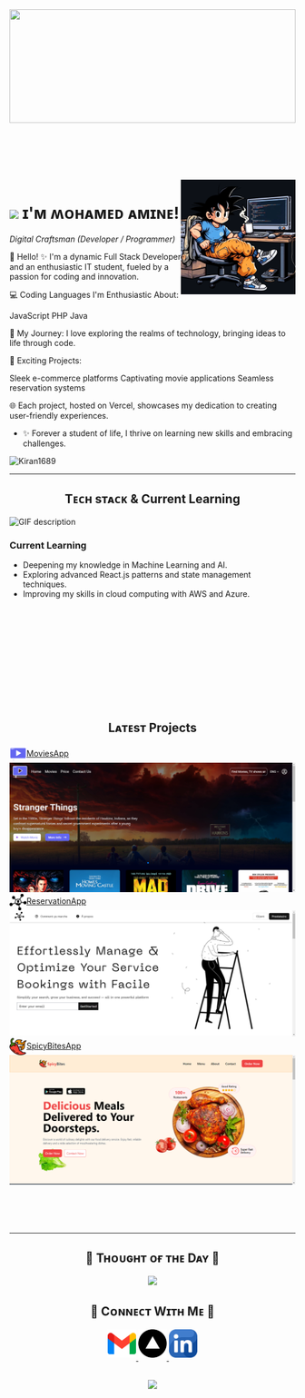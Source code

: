 <div style="text-align: center;">
  <img src="https://images-wixmp-ed30a86b8c4ca887773594c2.wixmp.com/f/c77a4fe5-918e-4b08-8832-7bfcda31b8c7/dh1r7np-6ee63072-2764-48c5-9217-8e7c82b303ff.jpg/v1/fill/w_894,h_894,q_70,strp/goku_is_typing_in_front_of_the_computer_by_zennida_dh1r7np-pre.jpg?token=eyJ0eXAiOiJKV1QiLCJhbGciOiJIUzI1NiJ9.eyJzdWIiOiJ1cm46YXBwOjdlMGQxODg5ODIyNjQzNzNhNWYwZDQxNWVhMGQyNmUwIiwiaXNzIjoidXJuOmFwcDo3ZTBkMTg4OTgyMjY0MzczYTVmMGQ0MTVlYTBkMjZlMCIsIm9iaiI6W1t7ImhlaWdodCI6Ijw9MTAyNCIsInBhdGgiOiJcL2ZcL2M3N2E0ZmU1LTkxOGUtNGIwOC04ODMyLTdiZmNkYTMxYjhjN1wvZGgxcjducC02ZWU2MzA3Mi0yNzY0LTQ4YzUtOTIxNy04ZTdjODJiMzAzZmYuanBnIiwid2lkdGgiOiI8PTEwMjQifV1dLCJhdWQiOlsidXJuOnNlcnZpY2U6aW1hZ2Uub3BlcmF0aW9ucyJdfQ.zXXk87wlfOoO5yx-d0gzMjQP8Hn_z-rBNs1dQBzsfUI" width="100%" height="200" style="object-fit: cover; padding-bottom: 100px;"/>
</div>


<!--Night Owl image-->
<div>
  <img align="right" width="40%" src="./F8PlLPCboAABB8v-Photoroom.png" >
</div>




<!--Header Name-->
# <img src="https://emojis.slackmojis.com/emojis/images/1531849430/4246/blob-sunglasses.gif?1531849430" width="40"/> ɪ'ᴍ ʍᴏʜᴀᴍᴇᴅ ᴀᴍɪɴᴇ! 
*Digital Craftsman (Developer / Programmer)*
<br /> 

<!--Start Intro-->               
👋 Hello!
✨ I'm a dynamic Full Stack Developer and an enthusiastic IT student, fueled by a passion for coding and innovation.

💻 Coding Languages I'm Enthusiastic About:

JavaScript
PHP
Java

🌟 My Journey:
I love exploring the realms of technology, bringing ideas to life through code.

🚀 Exciting Projects:

Sleek e-commerce platforms
Captivating movie applications
Seamless reservation systems

🌐 Each project, hosted on Vercel, showcases my dedication to creating user-friendly experiences.

- ✨ Forever a student of life, I thrive on learning new skills and embracing challenges.
<!-- 💻 Dive into my [Portfolio](https://kiran1689.github.io) to see my work and the magic I've created.-->
<!--End Intro-->


<!--Profile Count Badge-->
<p align="left">
  <img src="https://komarev.com/ghpvc/?username=Kiran1689&label=Profile%20views&color=770677&style=for-the-badge&logo=star" alt="Kiran1689" style="padding-right:20px;" />
</p>

---


<!--Languages and Tools Section-->       
<h2 align="center">Tᴇᴄʜ sᴛᴀᴄᴋ & Current Learning</h2> 
<picture>
  <source media="(prefers-color-scheme: dark)" srcset="./Skills_Animation_Dark.gif">
  <source media="(prefers-color-scheme: light)" srcset="./Skills_Animation_White.gif">
  <img align="left" alt="GIF description" src="./Skills_Animation_White.gif">
</picture>
<br />

<h3 align="left">Current Learning</h3>
<ul align="left">
  <li>Deepening my knowledge in Machine Learning and AI.</li>
  <li>Exploring advanced React.js patterns and state management techniques.</li>
  <li>Improving my skills in cloud computing with AWS and Azure.</li>
</ul>
<br />
<br/>
<br />
<br/><br />
<br/><br />
<br/>
<br/>


<!--Latest Projects-->       
<div >
  <br/>
  
<h2 align="center">Lᴀᴛᴇsᴛ Projects</h2> 
    <a href="https://movies-app-eta-hazel.vercel.app/"><img src="MoviesLogo.png" width="30px" padding-bottom="20px" padding-right="5px" align="center"/>MoviesApp</a>
      <img src="MoviesApp.png" />
 <a href="https://reservatiionappfront.vercel.app/"><img src="FacilLogo.png" width="30px" padding-right="5px" align="center"/>ReservationApp</a>
        <img src="ReservationApp.png" />
  <a href="https://spicy-bites-app.vercel.app/"><img src="chili-pepper.png" width="30px" padding-right="5px" align="center"/>SpicyBitesApp</a>
    <a href="https://spicy-bites-app.vercel.app">  <img src="SpicyBites.png" /> </a>
</div>
 <br />
  <br />
  <br />
  <br />


---

<!--Dynamic Quote card updates everyday at 12 PM--> 
<h2 align="center">🌟 Tʜᴏᴜɢʜᴛ ᴏғ ᴛʜᴇ Dᴀʏ 🌟</h2>












<!--STARTS_HERE_QUOTE_CARD-->
<p align="center">
    <img src="https://readme-daily-quotes.vercel.app/api?author=Deepak%20Chopra&quote=Love%20doesn't%20need%20reason.%20It%20speaks%20from%20the%20irrational%20wisdom%20of%20the%20heart.&theme=dark&bg_color=220a28&author_color=ffeb95&accent_color=c56a90">
</p>
<!--ENDS_HERE_QUOTE_CARD-->













<!--Contact Section--> 

<h2 align="center">🤝 Cᴏɴɴᴇᴄᴛ Wɪᴛʜ Mᴇ 🤝 </h2>
<div align="center">
  
<a href="mailto:aminogha@gmail.com" target="_blank">
<img src="./gmail.png" width=50 height=50 alt="kirannaragund197@gmail.com" style="margin-bottom: 5px;" />
</a>

<a href="https://vercel.com/aminogha-gmailcoms-projects" target="_blank">
<img src="./Vercel_favicon.png" width=50 height=50 alt="kiran__a__n" style="margin-bottom: 5px;" />
</a>





<a href="www.linkedin.com/in/aminegha" target="_blank">
<img src="./linkedin.png" width=50 height=50 alt="linkedin" style="margin-bottom: 5px;" />
</a>


</div>
<br/>



<!--Footer--> 
<p align="center">
  <img src="https://capsule-render.vercel.app/api?type=waving&color=gradient&height=65&section=footer"/>
</p>

